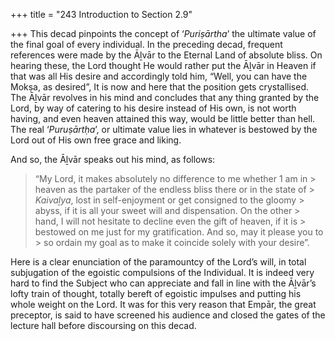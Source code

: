 +++
title = "243 Introduction to Section 2.9"

+++
This decad pinpoints the concept of ‘*Puriṣārtha*’ the ultimate value of the final goal of every individual. In the preceding decad, frequent references were made by the Āḻvār to the Eternal Land of absolute bliss. On hearing these, the Lord thought He would rather put the Āḻvār in Heaven if that was all His desire and accordingly told him, “Well, you can have the Mokṣa, as desired”, It is now and here that the position gets crystallised. The Āḻvār revolves in his mind and concludes that any thing granted by the Lord, by way of catering to his desire instead of His own, is not worth having, and even heaven attained this way, would be little better than hell. The real ‘*Puruṣārtḥa*’, or ultimate value lies in whatever is bestowed by the Lord out of His own free grace and liking.

And so, the Āḻvār speaks out his mind, as follows:

> “My Lord, it makes absolutely no difference to me whether 1 am in > heaven as the partaker of the endless bliss there or in the state of > *Kaivaḻya*, lost in self-enjoyment or get consigned to the gloomy > abyss, if it is all your sweet will and dispensation. On the other > hand, I will not hesitate to decline even the gift of heaven, if it is > bestowed on me just for my gratification. And so, may it please you to > so ordain my goal as to make it coincide solely with your desire”.

Here is a clear enunciation of the paramountcy of the Lord’s will, in total subjugation of the egoistic compulsions of the Individual. It is indeed very hard to find the Subject who can appreciate and fall in line with the Āḻvār’s lofty train of thought, totally bereft of egoistic impulses and putting his whole weight on the Lord. It was for this very reason that Empār, the great preceptor, is said to have screened his audience and closed the gates of the lecture hall before discoursing on this decad.


